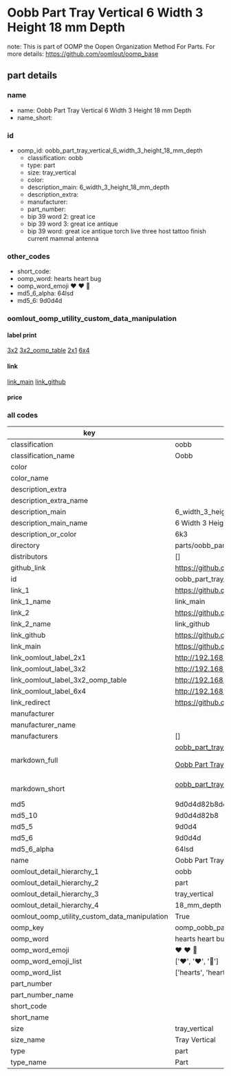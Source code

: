 # Oobb Part Tray Vertical 6 Width 3 Height 18 mm Depth  

note: This is part of OOMP the Oopen Organization Method For Parts. For more details: https://github.com/oomlout/oomp_base

##  part details
  







### name
* name: Oobb Part Tray Vertical 6 Width 3 Height 18 mm Depth
* name_short: 
### id
* oomp_id: oobb_part_tray_vertical_6_width_3_height_18_mm_depth
  * classification: oobb
  * type: part
  * size: tray_vertical
  * color: 
  * description_main: 6_width_3_height_18_mm_depth
  * description_extra: 
  * manufacturer: 
  * part_number: 
  * bip 39 word 2: great ice
  * bip 39 word 3: great ice antique
  * bip 39 word: great ice antique torch live three host tattoo finish current mammal antenna

### other_codes
* short_code: 
* oomp_word: hearts heart bug
* oomp_word_emoji :hearts: :heart: :bug:
* md5_6_alpha: 64lsd
* md5_6: 9d0d4d






### oomlout_oomp_utility_custom_data_manipulation
#### label print
[3x2](http://192.168.1.245:1112/?label=oomp%2064lsd)
[3x2_oomp_table](http://192.168.1.108:1112/?label=oomp%2064lsd)
[2x1](http://192.168.1.242:1112/?label=oomp%2064lsd)
[6x4](http://192.168.1.55:1112/?label=oomp%2064lsd)    

#### link

[link_main](https://github.com/oomlout/oomlout_oomp_version_1_messy/tree/main/parts/oobb_part_tray_vertical_6_width_3_height_18_mm_depth) [link_github](https://github.com/oomlout/oomlout_oomp_version_1_messy/tree/main/parts/oobb_part_tray_vertical_6_width_3_height_18_mm_depth)                             

#### price







### all codes 
| key | value |  
| --- | --- |  
| classification | oobb |  
| classification_name | Oobb |  
| color |  |  
| color_name |  |  
| description_extra |  |  
| description_extra_name |  |  
| description_main | 6_width_3_height_18_mm_depth |  
| description_main_name | 6 Width 3 Height 18 mm Depth |  
| description_or_color | 6k3 |  
| directory | parts/oobb_part_tray_vertical_6_width_3_height_18_mm_depth |  
| distributors | [] |  
| github_link | https://github.com/oomlout/oomlout_oomp_part_src/tree/main/parts/oobb_part_tray_vertical_6_width_3_height_18_mm_depth |  
| id | oobb_part_tray_vertical_6_width_3_height_18_mm_depth |  
| link_1 | https://github.com/oomlout/oomlout_oomp_version_1_messy/tree/main/parts/oobb_part_tray_vertical_6_width_3_height_18_mm_depth |  
| link_1_name | link_main |  
| link_2 | https://github.com/oomlout/oomlout_oomp_version_1_messy/tree/main/parts/oobb_part_tray_vertical_6_width_3_height_18_mm_depth |  
| link_2_name | link_github |  
| link_github | https://github.com/oomlout/oomlout_oomp_version_1_messy/tree/main/parts/oobb_part_tray_vertical_6_width_3_height_18_mm_depth |  
| link_main | https://github.com/oomlout/oomlout_oomp_version_1_messy/tree/main/parts/oobb_part_tray_vertical_6_width_3_height_18_mm_depth |  
| link_oomlout_label_2x1 | http://192.168.1.242:1112/?label=oomp%2064lsd |  
| link_oomlout_label_3x2 | http://192.168.1.245:1112/?label=oomp%2064lsd |  
| link_oomlout_label_3x2_oomp_table | http://192.168.1.108:1112/?label=oomp%2064lsd |  
| link_oomlout_label_6x4 | http://192.168.1.55:1112/?label=oomp%2064lsd |  
| link_redirect | https://github.com/oomlout/oomlout_oomp_version_1_messy/tree/main/parts/oobb_part_tray_vertical_6_width_3_height_18_mm_depth |  
| manufacturer |  |  
| manufacturer_name |  |  
| manufacturers | [] |  
| markdown_full | [oobb_part_tray_vertical_6_width_3_height_18_mm_depth](none)<br>[](none)<br>[Oobb Part Tray Vertical 6 Width 3 Height 18 Mm Depth](none)<br><br> |  
| markdown_short | [oobb_part_tray_vertical_6_width_3_height_18_mm_depth](none)<br><br> |  
| md5 | 9d0d4d82b8de4dc384415e5413dc0b31 |  
| md5_10 | 9d0d4d82b8 |  
| md5_5 | 9d0d4 |  
| md5_6 | 9d0d4d |  
| md5_6_alpha | 64lsd |  
| name | Oobb Part Tray Vertical 6 Width 3 Height 18 mm Depth |  
| oomlout_detail_hierarchy_1 | oobb |  
| oomlout_detail_hierarchy_2 | part |  
| oomlout_detail_hierarchy_3 | tray_vertical |  
| oomlout_detail_hierarchy_4 | 18_mm_depth |  
| oomlout_oomp_utility_custom_data_manipulation | True |  
| oomp_key | oomp_oobb_part_tray_vertical_6_width_3_height_18_mm_depth |  
| oomp_word | hearts heart bug |  
| oomp_word_emoji | :hearts: :heart: :bug: |  
| oomp_word_emoji_list | [':hearts:', ':heart:', ':bug:'] |  
| oomp_word_list | ['hearts', 'heart', 'bug'] |  
| part_number |  |  
| part_number_name |  |  
| short_code |  |  
| short_name |  |  
| size | tray_vertical |  
| size_name | Tray Vertical |  
| type | part |  
| type_name | Part |  
